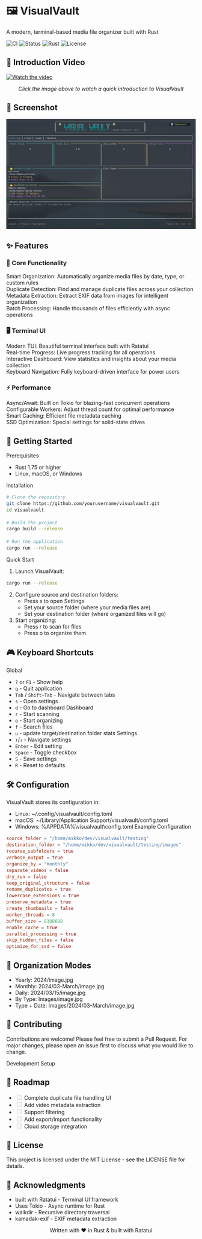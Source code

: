 # 🖼️ VisualVault
A modern, terminal-based media file organizer built with Rust

![CI](https://github.com/mikeleppane/visualvault/workflows/CI/badge.svg)
<img alt="Status" src="https://img.shields.io/badge/Status-Work in Progress-yellow">
<img alt="Rust" src="https://img.shields.io/badge/Rust-1.85-orange">
<img alt="License" src="https://img.shields.io/badge/License-MIT-blue">


## 🎥 Introduction Video

[![Watch the video](https://img.youtube.com/vi/JdzuCGQH1vQ/maxresdefault.jpg)](https://youtu.be/JdzuCGQH1vQ)

<p align="center">
  <i>Click the image above to watch a quick introduction to VisualVault</i>
</p>

## 📸 Screenshot

<p align="center">
  <img src="images/screenshot.png" alt="VisualVault Screenshot" />
</p>

## ✨ Features
### 🎯 Core Functionality
Smart Organization: Automatically organize media files by date, type, or custom rules  
Duplicate Detection: Find and manage duplicate files across your collection  
Metadata Extraction: Extract EXIF data from images for intelligent organization  
Batch Processing: Handle thousands of files efficiently with async operations  
### 🖥️ Terminal UI
Modern TUI: Beautiful terminal interface built with Ratatui  
Real-time Progress: Live progress tracking for all operations  
Interactive Dashboard: View statistics and insights about your media collection  
Keyboard Navigation: Fully keyboard-driven interface for power users  
### ⚡ Performance
Async/Await: Built on Tokio for blazing-fast concurrent operations  
Configurable Workers: Adjust thread count for optimal performance  
Smart Caching: Efficient file metadata caching  
SSD Optimization: Special settings for solid-state drives  

## 🚀 Getting Started
Prerequisites
 * Rust 1.75 or higher
 * Linux, macOS, or Windows

Installation

```bash
# Clone the repository
git clone https://github.com/yourusername/visualvault.git
cd visualvault

# Build the project
cargo build --release

# Run the application
cargo run --release
```

Quick Start
 1. Launch VisualVault:
```bash
cargo run --release
```

 2. Configure source and destination folders:
    * Press s to open Settings
    * Set your source folder (where your media files are)
    * Set your destination folder (where organized files will go)
 3. Start organizing:
    * Press r to scan for files
    * Press o to organize them

## 🎮 Keyboard Shortcuts
Global
 * `?` or `F1` - Show help
 * `q` - Quit application
 * `Tab` / `Shift+Tab` - Navigate between tabs
 * `s` - Open settings
 * `d` - Go to dashboard
Dashboard
 * `r` - Start scanning
 * `o` - Start organizing
 * `f` - Search files
 * `u` - update target/destination folder stats
Settings
 * `↑`/`↓` - Navigate settings
 * `Enter` - Edit setting
 * `Space` - Toggle checkbox
 * `S` - Save settings
 * `R` - Reset to defaults

## 🛠️ Configuration
VisualVault stores its configuration in:

 * Linux: ~/.config/visualvault/config.toml
 * macOS: ~/Library/Application Support/visualvault/config.toml
 * Windows: %APPDATA%\visualvault\config.toml
Example Configuration
```toml
source_folder = "/home/mikko/dev/visualvault/testing"
destination_folder = "/home/mikko/dev/visualvault/testing/images"
recurse_subfolders = true
verbose_output = true
organize_by = "monthly"
separate_videos = false
dry_run = false
keep_original_structure = false
rename_duplicates = true
lowercase_extensions = true
preserve_metadata = true
create_thumbnails = false
worker_threads = 8
buffer_size = 8388608
enable_cache = true
parallel_processing = true
skip_hidden_files = false
optimize_for_ssd = false
```
## 📂 Organization Modes
 * Yearly: 2024/image.jpg
 * Monthly: 2024/03-March/image.jpg
 * Daily: 2024/03/15/image.jpg
 * By Type: Images/image.jpg
 * Type + Date: Images/2024/03-March/image.jpg
##  🤝 Contributing
Contributions are welcome! Please feel free to submit a Pull Request. For major changes, please open an issue first to discuss what you would like to change.

Development Setup
## 📝 Roadmap
 * <input disabled="" type="checkbox"> Complete duplicate file handling UI
 * <input disabled="" type="checkbox"> Add video metadata extraction
 * <input disabled="" type="checkbox"> Support filtering
 * <input disabled="" type="checkbox"> Add export/import functionality
 * <input disabled="" type="checkbox"> Cloud storage integration

## 📄 License
This project is licensed under the MIT License - see the LICENSE file for details.

## 🙏 Acknowledgments
 * built with Ratatui - Terminal UI framework
 * Uses Tokio - Async runtime for Rust
 * walkdir - Recursive directory traversal
 * kamadak-exif - EXIF metadata extraction
<p align="center"> Written with ❤️ in Rust & built with Ratatui </p>